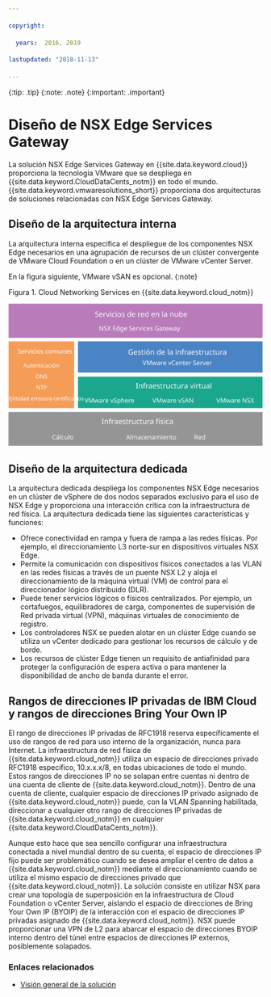 ```yaml
---

copyright:

  years:  2016, 2019

lastupdated: "2018-11-13"

---
```


{:tip: .tip}
{:note: .note}
{:important: .important}

# Diseño de NSX Edge Services Gateway

La solución NSX Edge Services Gateway en {{site.data.keyword.cloud}} proporciona la tecnología VMware que se despliega en {{site.data.keyword.CloudDataCents_notm}} en todo el mundo. {{site.data.keyword.vmwaresolutions_short}} proporciona dos arquitecturas de soluciones relacionadas con NSX Edge Services Gateway.

## Diseño de la arquitectura interna

La arquitectura interna especifica el despliegue de los componentes NSX Edge necesarios en una agrupación de recursos de un clúster convergente de VMware Cloud Foundation o en un clúster de VMware vCenter Server.

En la figura siguiente, VMware vSAN es opcional.
{:note}

Figura 1. Cloud Networking Services en {{site.data.keyword.cloud_notm}}

![Arquitectura de Cloud Networking Services](architecture.svg "Arquitectura de Cloud Networking Services")

## Diseño de la arquitectura dedicada

La arquitectura dedicada despliega los componentes NSX Edge necesarios en un clúster de vSphere de dos nodos separados exclusivo para el uso de NSX Edge y proporciona una interacción crítica con la infraestructura de red física. La arquitectura dedicada tiene las siguientes características y funciones:

* Ofrece conectividad en rampa y fuera de rampa a las redes físicas. Por ejemplo, el direccionamiento L3 norte-sur en dispositivos virtuales NSX Edge.
* Permite la comunicación con dispositivos físicos conectados a las VLAN en las redes físicas a través de un puente NSX L2 y aloja el direccionamiento de la máquina virtual (VM) de control para el direccionador lógico distribuido (DLR).
* Puede tener servicios lógicos o físicos centralizados. Por ejemplo, un cortafuegos, equilibradores de carga, componentes de supervisión de Red privada virtual (VPN), máquinas virtuales de conocimiento de registro.
* Los controladores NSX se pueden alotar en un clúster Edge cuando se utiliza un vCenter dedicado para gestionar los recursos de cálculo y de borde.
* Los recursos de clúster Edge tienen un requisito de antiafinidad para proteger la configuración de espera activa o para mantener la disponibilidad de ancho de banda durante el error.

## Rangos de direcciones IP privadas de IBM Cloud y rangos de direcciones Bring Your Own IP

El rango de direcciones IP privadas de RFC1918 reserva específicamente el uso de rangos de red para uso interno de la organización, nunca para Internet. La infraestructura de red física de {{site.data.keyword.cloud_notm}} utiliza un espacio de direcciones privado RFC1918 específico, 10.x.x.x/8, en todas ubicaciones de todo el mundo. Estos rangos de direcciones IP no se solapan entre cuentas ni dentro de una cuenta de cliente de {{site.data.keyword.cloud_notm}}. Dentro de una cuenta de cliente, cualquier espacio de direcciones IP privado asignado de {{site.data.keyword.cloud_notm}} puede, con la VLAN Spanning habilitada, direccionar a cualquier otro rango de direcciones IP privadas de {{site.data.keyword.cloud_notm}} en cualquier {{site.data.keyword.CloudDataCents_notm}}.

Aunque esto hace que sea sencillo configurar una infraestructura conectada a nivel mundial dentro de su cuenta, el espacio de direcciones IP fijo puede ser problemático cuando se desea ampliar el centro de datos a {{site.data.keyword.cloud_notm}} mediante el direccionamiento cuando se utiliza el mismo espacio de direcciones privado que {{site.data.keyword.cloud_notm}}. La solución consiste en utilizar NSX para crear una topología de superposición en la infraestructura de Cloud Foundation o vCenter Server, aislando el espacio de direcciones de Bring Your Own IP (BYOIP) de la interacción con el espacio de direcciones IP privadas asignado de {{site.data.keyword.cloud_notm}}. NSX puede proporcionar una VPN de L2 para abarcar el espacio de direcciones BYOIP interno dentro del túnel entre espacios de direcciones IP externos, posiblemente solapados.

### Enlaces relacionados

* [Visión general de la solución](../solution/solution_overview.html)
